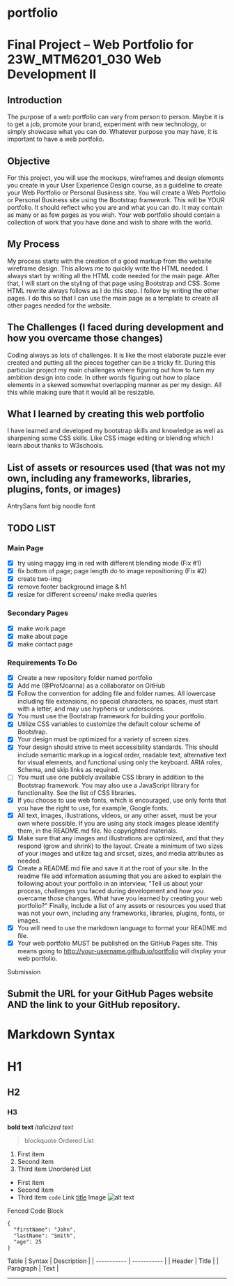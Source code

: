 # portfolio
# Final Project – Web Portfolio for 23W_MTM6201_030 Web Development II

## Introduction

The purpose of a web portfolio can vary from person to person. Maybe it is to get a job, promote your brand, experiment with new technology, or simply showcase what you can do. Whatever purpose you may have, it is important to have a web portfolio.

## Objective

For this project, you will use the mockups, wireframes and design elements you create in your User Experience Design course, as a guideline to create your Web Portfolio or Personal Business site. You will create a Web Portfolio or Personal Business site using the Bootstrap framework. This will be YOUR portfolio. It should reflect who you are and what you can do. It may contain as many or as few pages as you wish. Your web portfolio should contain a collection of work that you have done and wish to share with the world.

## My Process

My process starts with the creation of a good markup from the website wireframe design. This allows me to quickly write the HTML needed. I always start by writing all the HTML code needed for the main page. After that, I will start on the styling of that page using Bootstrap and CSS. Some HTML rewrite always follows as I do this step. I follow by writing the other pages. I do this so that I can use the main page as a template to create all other pages needed for the website.

## The Challenges (I faced during development and how you overcame those changes)

Coding always as lots of challenges. It is like the most elaborate puzzle ever created and putting all the pieces together can be a tricky fit. During this particular project my main challenges where figuring out how to turn my ambition design into code. In other words figuring out how to place elements in a skewed somewhat overlapping manner as per my design. All this while making sure that it would all be resizable.

## What I learned by creating this web portfolio

I have learned and developed my bootstrap skills and knowledge as well as sharpening some CSS skills. Like CSS image editing or blending which I learn about thanks to W3schools.

## List of assets or resources used (that was not my own, including any frameworks, libraries, plugins, fonts, or images) 

AntrySans font
big noodle font

## TODO LIST
### Main Page
- [x] try using maggy img in red with different blending mode (Fix #1)
- [x] fix bottom of page; page length do to image repositioning (Fix #2)
- [x] create two-img
- [x] remove footer background image & h1
- [x] resize for different screens/ make media queries
### Secondary Pages
- [x] make work page
- [x] make about page
- [x] make contact page

### Requirements To Do

- [x] Create a new repository folder named portfolio
- [x] Add me (@ProfJoanna) as a collaborator on GitHub
- [x] Follow the convention for adding file and folder names. All lowercase including file extensions, no special characters, no spaces, must start with a letter, and may use hyphens or underscores.
- [x] You must use the Bootstrap framework for building your portfolio.
- [x] Utilize CSS variables to customize the default colour scheme of Bootstrap.
- [x] Your design must be optimized for a variety of screen sizes.
- [x] Your design should strive to meet accessibility standards. This should include semantic markup in a logical order, readable text, alternative text for visual elements, and functional using only the keyboard. ARIA roles, Schema, and skip links as required.
- [ ] You must use one publicly available CSS library in addition to the Bootstrap framework. You may also use a JavaScript library for functionality. See the list of CSS libraries.
- [x] If you choose to use web fonts, which is encouraged, use only fonts that you have the right to use, for example, Google fonts.
- [x] All text, images, illustrations, videos, or any other asset, must be your own where possible. If you are using any stock images please identify them, in the README.md file. No copyrighted materials.
- [x] Make sure that any images and illustrations are optimized, and that they respond (grow and shrink) to the layout. Create a minimum of two sizes of your images and utilize <picture> tag and srcset, sizes, and media attributes as needed.
- [x] Create a README.md file and save it at the root of your site. In the readme file add information assuming that you are asked to explain the following about your portfolio in an interview, "Tell us about your process, challenges you faced during development and how you overcame those changes. What have you learned by creating your web portfolio?" Finally, include a list of any assets or resources you used that was not your own, including any frameworks, libraries, plugins, fonts, or images. 
- [x] You will need to use the markdown language to format your README.md file.
- [x] Your web portfolio MUST be published on the GitHub Pages site. This means going to http://your-username.github.io/portfolio will display your web portfolio.

Submission
  
Submit the URL for your GitHub Pages website AND the link to your GitHub repository.
---

# Markdown Syntax
# H1
## H2
### H3
**bold text**
*italicized text*
> blockquote
Ordered List
1. First item
2. Second item
3. Third item
Unordered List
- First item
- Second item
- Third item
`code`
Link
[title](https://www.example.com)
Image
![alt text](image.jpg)

Fenced Code Block
```
{
  "firstName": "John",
  "lastName": "Smith",
  "age": 25
}
```

Table
| Syntax | Description |
| ----------- | ----------- |
| Header | Title |
| Paragraph | Text |

---


